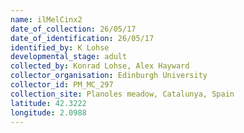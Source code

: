 ```yaml
---
name: ilMelCinx2
date_of_collection: 26/05/17
date_of_identification: 26/05/17
identified_by: K Lohse
developmental_stage: adult
collected_by: Konrad Lohse, Alex Hayward
collector_organisation: Edinburgh University
collector_id: PM_MC_297
collection_site: Planoles meadow, Catalunya, Spain
latitude: 42.3222
longitude: 2.0988
---
```

